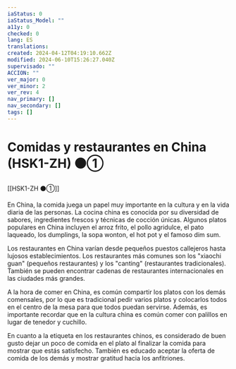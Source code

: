 ```yaml
---
iaStatus: 0
iaStatus_Model: ""
a11y: 0
checked: 0
lang: ES
translations: 
created: 2024-04-12T04:19:10.662Z
modified: 2024-06-10T15:26:27.040Z
supervisado: ""
ACCION: ""
ver_major: 0
ver_minor: 2
ver_rev: 4
nav_primary: []
nav_secondary: []
tags: []
---
```

# Comidas y restaurantes en China (HSK1-ZH) ⚫①

[[HSK1-ZH ⚫①]]

En China, la comida juega un papel muy importante en la cultura y en la vida diaria de las personas. La cocina china es conocida por su diversidad de sabores, ingredientes frescos y técnicas de cocción únicas. Algunos platos populares en China incluyen el arroz frito, el pollo agridulce, el pato laqueado, los dumplings, la sopa wonton, el hot pot y el famoso dim sum.

Los restaurantes en China varían desde pequeños puestos callejeros hasta lujosos establecimientos. Los restaurantes más comunes son los "xiaochi guan" (pequeños restaurantes) y los "canting" (restaurantes tradicionales). También se pueden encontrar cadenas de restaurantes internacionales en las ciudades más grandes.

A la hora de comer en China, es común compartir los platos con los demás comensales, por lo que es tradicional pedir varios platos y colocarlos todos en el centro de la mesa para que todos puedan servirse. Además, es importante recordar que en la cultura china es común comer con palillos en lugar de tenedor y cuchillo.

En cuanto a la etiqueta en los restaurantes chinos, es considerado de buen gusto dejar un poco de comida en el plato al finalizar la comida para mostrar que estás satisfecho. También es educado aceptar la oferta de comida de los demás y mostrar gratitud hacia los anfitriones.
